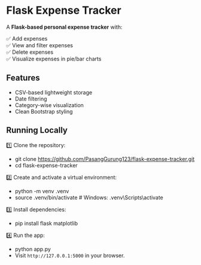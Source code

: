 # Flask Expense Tracker

A **Flask-based personal expense tracker** with:

✅ Add expenses  
✅ View and filter expenses  
✅ Delete expenses  
✅ Visualize expenses in pie/bar charts

## Features
- CSV-based lightweight storage
- Date filtering
- Category-wise visualization
- Clean Bootstrap styling

## Running Locally

1️⃣ Clone the repository:

- git clone https://github.com/PasangGurung123/flask-expense-tracker.git
- cd flask-expense-tracker


2️⃣ Create and activate a virtual environment:

- python -m venv .venv
- source .venv/bin/activate # Windows: .venv\Scripts\activate

3️⃣ Install dependencies:

- pip install flask matplotlib

4️⃣ Run the app:

- python app.py
- Visit `http://127.0.0.1:5000` in your browser.

